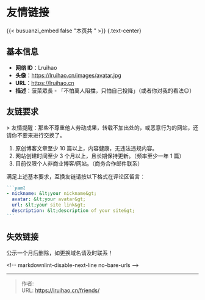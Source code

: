 # 友情链接


{{&lt; busuanzi_embed false &#34;本页共 &#34; &gt;}}
{.text-center}

## 基本信息

- **网络 ID**：Lruihao
- **头像**：https://lruihao.cn/images/avatar.jpg
- **URL**：https://lruihao.cn
- **描述**：菠菜眾長 - 「不怕萬人阻擋，只怕自己投降」（或者你对我的看法😉）

## 友链要求

&gt; 友情提醒：那些不尊重他人劳动成果，转载不加出处的，或恶意行为的网站，还请你不要来进行交换了。

1. 原创博客文章至少 10 篇以上，内容健康，无违法违规内容。
2. 网站创建时间至少 3 个月以上，且长期保持更新。（频率至少一年 1 篇）
3. 目前仅限个人非商业博客/网站。（商务合作邮件联系）

满足上述基本要求，互换友链请按以下格式在评论区留言：

````markdown
```yaml
- nickname: &lt;your nickname&gt;
  avatar: &lt;your avatar&gt;
  url: &lt;your site link&gt;
  description: &lt;description of your site&gt;
```
````

## 失效链接

公示一个月后删除，如更换域名请及时联系！

&lt;!-- markdownlint-disable-next-line no-bare-urls --&gt;


---

> 作者:   
> URL: https://lruihao.cn/friends/  

